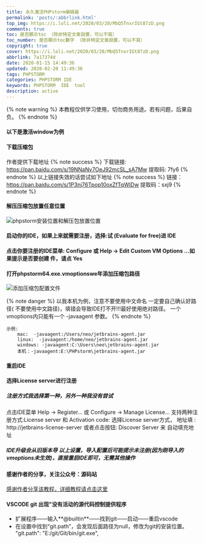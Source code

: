 ```yaml
---
title: 永久激活PHPstorm编辑器
permalink: 'posts/:abbrlink.html'
top_img: https://i.loli.net/2020/03/20/MbQ5TnxrIGt87zD.png
comments: true
toc: 是否顯示toc （除非特定文章設置，可以不寫）
toc_number: 是否顯示toc數字 （除非特定文章設置，可以不寫）
copyright: true
cover: https://i.loli.net/2020/03/20/MbQ5TnxrIGt87zD.png
abbrlink: 7a17374d
date: 2020-01-15 14:49:36
updated: 2020-02-20 11:49:36
tags: PHPSTORM
categories: PHPSTORM IDE
keywords: PHPSTORM  IDE  tool
description: active 
---
```

<meta name="referrer" content="never">
{% note warning %}
本教程仅供学习使用，切勿商务用途。若有问题，后果自负。
{% endnote %}

#### 以下是激活window为例
#### 下载压缩包
作者提供下载地址
{% note success %}
下载链接: https://pan.baidu.com/s/19NNaNv7OeJ92mcSL_sA7Mw 
提取码: 7fy6
{% endnote %}
以上链接失效的话尝试如下地址
{% note success %}
链接：https://pan.baidu.com/s/1P3nj76Tpop10oxZfTqWIDw 
提取码：sxj9 
{% endnote %}

#### 解压压缩包放置任意位置
![phpstorm安装位置和解压包放置位置](https://upload-images.jianshu.io/upload_images/3098875-2d79131c1106cb23.png?imageMogr2/auto-orient/strip%7CimageView2/2/w/1240)
#### 启动你的IDE，如果上来就需要注册，选择:试 (Evaluate for free)进 IDE
#### 点击你要注册的IDE菜单: Configure 或 Help -> Edit Custom VM Options ...如果提示是否要创建 件，请点 Yes 
#### 打开phpstorm64.exe.vmoptionswe年添加压缩包路径
![添加压缩包配置文件](https://upload-images.jianshu.io/upload_images/3098875-abac70a83c66fdda.png?imageMogr2/auto-orient/strip%7CimageView2/2/w/1240)

{% note danger %}
以我本机为例，注意不要使用中文命名
一定要自己确认好路径( 不要使用中文路径)，填错会导致IDE打不开!!!最好使用绝对路径。 
一个vmoptions内只能有一个 -javaagent 参数。
{% endnote %}
```
示例:
    mac:  -javaagent:/Users/neo/jetbrains-agent.jar
    linux:  -javaagent:/home/neo/jetbrains-agent.jar
    windows: -javaagent:C:\Users\neo\jetbrains-agent.jar
    本机：-javaagent:E:\PHPstorm\jetbrains-agent.jar
```
#### 重启IDE
#### 选择License server进行注册
##### 注册方式我选择第一种，另外一种我没有尝试
点击IDE菜单 Help -> Register... 或 Configure -> Manage License...
支持两种注册方式:License server 和 Activation code:
选择License server方式，
地址填 : http://jetbrains-license-server
或者点击按钮: Discover Server 来 自动填充地址
##### IDE升级会从旧版本导 以上设置，导入配置后可能提示未注册(因为刚导入的vmoptions未生效)，直接重启IDE即可，无需其他操作
#### 感谢作者的分享，关注公众号：源码站
[感谢作者分享该教程，详细教程请点击这里](https://mp.weixin.qq.com/s?__biz=MzI1ODYyODAwNQ==&mid=100000335&idx=1&sn=c77b63784b5b647710823480c09034f0&chksm=6a0402855d738b93baee8ca1a824dc4e58b3e83842b6279346eed646078ce84bf7a7aabe5da5&scene=20&xtrack=1&key=502e06af756d4cb04377922d22b73e81deab910af219eaf7294382cf6a12d8a8fe18340bba04c06ad95f426f212b5fa4535815773f12e26322f2d10709aff364e2803e73d4b5873acbe368628a502033&ascene=1&uin=Nzc5Njg4NzAz&devicetype=Windows+10&version=62070158&lang=zh_CN&exportkey=AeIOvo%2B9JKfiE6ks3c7%2B6A0%3D&pass_ticket=gkhf1X5NOmcKe9civKguQPE9C6vYoOVr8p483MF3ee8tnHorVS8prgMxMgMmkO%2F3)

#### VSCODE git 出现"没有活动的源代码控制提供程序
- 扩展程序——输入**@builtin**——找到git——启动——重启vscode
- 在设置中找到“git.path”，会发现后面路径为null，修改为git的安装位置。 "git.path": "E:/git/Git/bin/git.exe",